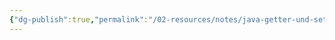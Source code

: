 ```yaml
---
{"dg-publish":true,"permalink":"/02-resources/notes/java-getter-und-setter/","tags":["code/java/klasse","empty"],"noteIcon":"","updated":"2024-09-26T15:48:17.000+02:00"}
---
```


 